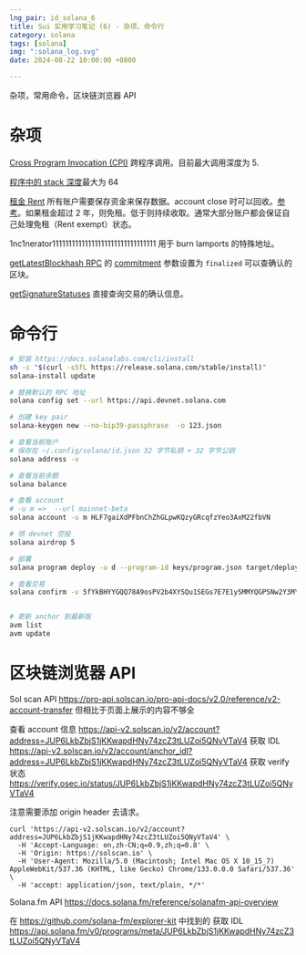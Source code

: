 ```yaml
---
lng_pair: id_solana_6
title: Sui 实用学习笔记 (6) - 杂项、命令行
category: solana
tags: [solana]
img: ":solana_log.svg"
date: 2024-08-22 10:00:00 +0800

---
```

<!-- outline-start -->

杂项，常用命令，区块链浏览器 API

<!-- outline-end -->


# 杂项

[Cross Program Invocation (CPI)](https://solana.com/docs/core/cpi) 跨程序调用。目前最大调用深度为 5.

[程序中的 stack 深度](https://solana.com/docs/programs/limitations#call-stack-depth-object-object-error)最大为 64

[租金 Rent](https://solana.com/docs/core/fees#rent) 所有账户需要保存资金来保存数据。account close 时可以回收。[参考](https://docs.solanalabs.com/implemented-proposals/rent)。如果租金超过 2 年，则免租。低于则持续收取。通常大部分账户都会保证自己处理免租（Rent exempt）状态。

1nc1nerator11111111111111111111111111111111 用于 burn lamports 的特殊地址。

[getLatestBlockhash RPC](https://solana.com/docs/rpc/http/getlatestblockhash) 的 [commitment](https://solana.com/docs/rpc#configuring-state-commitment ) 参数设置为 `finalized` 可以查确认的区块。

[getSignatureStatuses](https://solana.com/docs/rpc/http/getsignaturestatuses) 直接查询交易的确认信息。

# 命令行

```sh
# 安装 https://docs.solanalabs.com/cli/install
sh -c "$(curl -sSfL https://release.solana.com/stable/install)"
solana-install update

# 替换默认的 RPC 地址
solana config set --url https://api.devnet.solana.com

# 创建 key pair
solana-keygen new --no-bip39-passphrase  -o 123.json

# 查看当前账户
# 保存在 ~/.config/solana/id.json 32 字节私钥 + 32 字节公钥
solana address -v

# 查看当前余额
solana balance 

# 查看 account
# -u m =>  --url mainnet-beta
solana account -u m HLF7gaiXdPFbnChZhGLpwKQzyGRcqfzYeo3AxM22fbVN

# 领 devnet 空投
solana airdrop 5

# 部署
solana program deploy -u d --program-id keys/program.json target/deploy/suniswap.so

# 查看交易
solana confirm -v 5fYkBHYYGQQ78A9osPV2b4XYSQu1SEGs7E7E1ySMMYQGPSNw2Y3MYVh85kiLD38hrmZuTZL16HmSn3dJeYFP2jW8


# 更新 anchor 到最新版
avm list
avm update
```

# 区块链浏览器 API

Sol scan API https://pro-api.solscan.io/pro-api-docs/v2.0/reference/v2-account-transfer  但相比于页面上展示的内容不够全

查看 account 信息 https://api-v2.solscan.io/v2/account?address=JUP6LkbZbjS1jKKwapdHNy74zcZ3tLUZoi5QNyVTaV4
获取 IDL https://api-v2.solscan.io/v2/account/anchor_idl?address=JUP6LkbZbjS1jKKwapdHNy74zcZ3tLUZoi5QNyVTaV4
获取 verify 状态  https://verify.osec.io/status/JUP6LkbZbjS1jKKwapdHNy74zcZ3tLUZoi5QNyVTaV4

注意需要添加 origin header 去请求。
```
curl 'https://api-v2.solscan.io/v2/account?address=JUP6LkbZbjS1jKKwapdHNy74zcZ3tLUZoi5QNyVTaV4' \
  -H 'Accept-Language: en,zh-CN;q=0.9,zh;q=0.8' \
  -H 'Origin: https://solscan.io' \
  -H 'User-Agent: Mozilla/5.0 (Macintosh; Intel Mac OS X 10_15_7) AppleWebKit/537.36 (KHTML, like Gecko) Chrome/133.0.0.0 Safari/537.36' \
  -H 'accept: application/json, text/plain, */*' 
```

Solana.fm API
https://docs.solana.fm/reference/solanafm-api-overview

在 https://github.com/solana-fm/explorer-kit 中找到的
获取 IDL https://api.solana.fm/v0/programs/meta/JUP6LkbZbjS1jKKwapdHNy74zcZ3tLUZoi5QNyVTaV4



